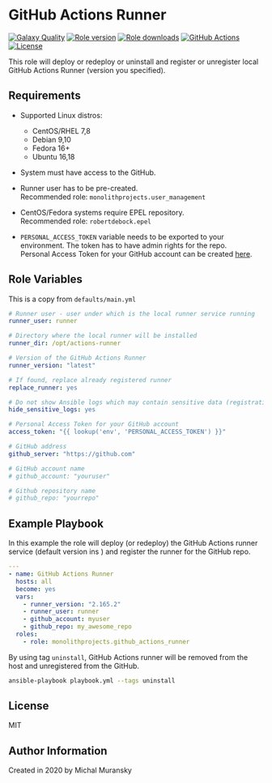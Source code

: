 GitHub Actions Runner
=========

[![Galaxy Quality](https://img.shields.io/ansible/quality/47375?style=flat&logo=ansible)](https://galaxy.ansible.com/monolithprojects/github_actions_runner)
[![Role version](https://img.shields.io/github/v/release/MonolithProjects/ansible-github_actions_runner)](https://galaxy.ansible.com/monolithprojects/github_actions_runner)
[![Role downloads](https://img.shields.io/ansible/role/d/47375)](https://galaxy.ansible.com/monolithprojects/github_actions_runner)
[![GitHub Actions](https://github.com/MonolithProjects/ansible-github_actions_runner/workflows/molecule%20test/badge.svg?branch=master)](https://github.com/MonolithProjects/ansible-github_actions_runner/actions)
[![License](https://img.shields.io/github/license/MonolithProjects/ansible-github_actions_runner)](https://github.com/MonolithProjects/ansible-github_actions_runner/blob/master/LICENSE)

This role will deploy or redeploy or uninstall and register or unregister local GitHub Actions Runner (version you specified).

Requirements
------------

* Supported Linux distros:
  * CentOS/RHEL 7,8
  * Debian 9,10
  * Fedora 16+
  * Ubuntu 16,18

* System must have access to the GitHub.

* Runner user has to be pre-created.  
  Recommended role: `monolithprojects.user_management`

* CentOS/Fedora systems require EPEL repository.  
  Recommended role: `robertdebock.epel`

* `PERSONAL_ACCESS_TOKEN` variable needs to be exported to your environment. The token has to have admin rights for the repo.  
Personal Access Token for your GitHub account can be created [here](https://github.com/settings/tokens).

Role Variables
--------------

This is a copy from `defaults/main.yml`

```yaml
# Runner user - user under which is the local runner service running
runner_user: runner

# Directory where the local runner will be installed
runner_dir: /opt/actions-runner

# Version of the GitHub Actions Runner
runner_version: "latest"

# If found, replace already registered runner
replace_runner: yes

# Do not show Ansible logs which may contain sensitive data (registration token)
hide_sensitive_logs: yes

# Personal Access Token for your GitHub account
access_token: "{{ lookup('env', 'PERSONAL_ACCESS_TOKEN') }}"

# GitHub address
github_server: "https://github.com"

# GitHub account name
# github_account: "youruser"

# Github repository name
# github_repo: "yourrepo"
```

Example Playbook
----------------

In this example the role will deploy (or redeploy) the GitHub Actions runner service (default version ins ) and register the runner for the GitHub repo.

```yaml
---
- name: GitHub Actions Runner
  hosts: all
  become: yes
  vars:
    - runner_version: "2.165.2"
    - runner_user: runner
    - github_account: myuser
    - github_repo: my_awesome_repo
  roles:
    - role: monolithprojects.github_actions_runner
```

By using tag `uninstall`, GitHub Actions runner will be removed from the host and unregistered from the GitHub.

```bash
ansible-playbook playbook.yml --tags uninstall
```

License
-------

MIT

Author Information
------------------

Created in 2020 by Michal Muransky
